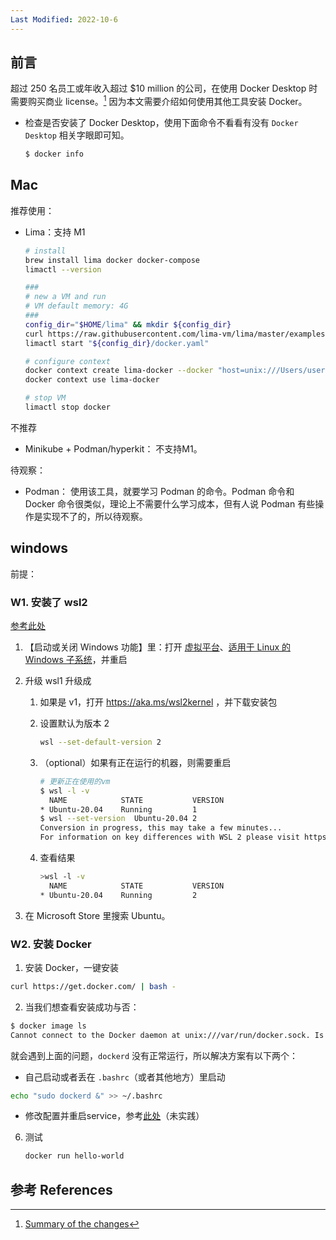 ```yaml
---
Last Modified: 2022-10-6
---
```




## 前言

 超过 250 名员工或年收入超过 $10 million 的公司，在使用 Docker Desktop 时需要购买商业 license。[^1] 因为本文需要介绍如何使用其他工具安装 Docker。

- 检查是否安装了 Docker Desktop，使用下面命令不看看有没有 `Docker Desktop` 相关字眼即可知。

  ```bash
  $ docker info
  ```

  

## Mac

推荐使用：

- Lima：支持 M1

  ```bash
  # install
  brew install lima docker docker-compose
  limactl --version
  
  ###
  # new a VM and run
  # VM default memory: 4G 
  ###
  config_dir="$HOME/lima" && mkdir ${config_dir}
  curl https://raw.githubusercontent.com/lima-vm/lima/master/examples/docker.yaml -o "${config_dir}/docker.yaml"
  limactl start "${config_dir}/docker.yaml"
  
  # configure context
  docker context create lima-docker --docker "host=unix:///Users/user/.lima/docker/sock/docker.sock"
  docker context use lima-docker
  
  # stop VM
  limactl stop docker
  ```

不推荐

- Minikube + Podman/hyperkit： 不支持M1。

待观察：

- Podman： 使用该工具，就要学习 Podman 的命令。Podman 命令和 Docker 命令很类似，理论上不需要什么学习成本，但有人说 Podman 有些操作是实现不了的，所以待观察。



## windows

前提：

### W1. 安装了 wsl2 

[参考此处](https://pureinfotech.com/install-windows-subsystem-linux-2-windows-10/)

1. 【启动或关闭 Windows 功能】里：打开 <u>虚拟平台</u>、<u>适用于 Linux 的 Windows 子系统</u>，并重启

2. 升级 wsl1 升级成

   1. 如果是 v1，打开  https://aka.ms/wsl2kernel ，并下载安装包
   2. 设置默认为版本 2

      ```bash
      wsl --set-default-version 2
      ```

   3. （optional）如果有正在运行的机器，则需要重启

      ```bash
      # 更新正在使用的vm 
      $ wsl -l -v
        NAME            STATE           VERSION
      * Ubuntu-20.04    Running         1
      $ wsl --set-version  Ubuntu-20.04 2
      Conversion in progress, this may take a few minutes...
      For information on key differences with WSL 2 please visit https://aka.ms/wsl2
      ```

   4. 查看结果

      ```bash
      >wsl -l -v
        NAME            STATE           VERSION
      * Ubuntu-20.04    Running         2
      ```

3. 在 Microsoft Store 里搜索 Ubuntu。

### W2. 安装 Docker

1. 安装 Docker，一键安装

  ```bash
  curl https://get.docker.com/ | bash -
  ```

2. 当我们想查看安装成功与否：

  ```bash
  $ docker image ls
  Cannot connect to the Docker daemon at unix:///var/run/docker.sock. Is the docker daemon running
  ```

  就会遇到上面的问题，`dockerd` 没有正常运行，所以解决方案有以下两个：

  - 自己启动或者丢在 `.bashrc`（或者其他地方）里启动

  ```bash
  echo "sudo dockerd &" >> ~/.bashrc
  ```

  - 修改配置并重启service，参考[此处](https://medium.com/geekculture/run-docker-in-windows-10-11-wsl-without-docker-desktop-a2a7eb90556d)（未实践）

6. 测试

   ```bash
   docker run hello-world
   ```

   

## 参考 References

[^1]: [Summary of the changes](https://docs.docker.com/subscription/#summary-of-the-changes)